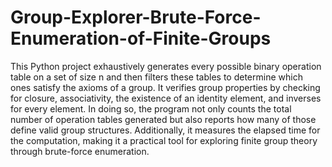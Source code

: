 # Group-Explorer-Brute-Force-Enumeration-of-Finite-Groups
This Python project exhaustively generates every possible binary operation table on a set of size n and then filters these tables to determine which ones satisfy the axioms of a group. It verifies group properties by checking for closure, associativity, the existence of an identity element, and inverses for every element. In doing so, the program not only counts the total number of operation tables generated but also reports how many of those define valid group structures. Additionally, it measures the elapsed time for the computation, making it a practical tool for exploring finite group theory through brute-force enumeration.
